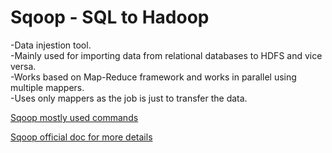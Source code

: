 # Sqoop - SQL to Hadoop

-Data injestion tool.<br>
-Mainly used for importing data from relational databases to HDFS and vice versa.<br>
-Works based on Map-Reduce framework and works in parallel using multiple mappers.<br>
-Uses only mappers as the job is just to transfer the data.<br>

[Sqoop mostly used commands<br>](https://github.com/sampathsvskr/Sq-oop/blob/main/Sqoop%20Commands)

[Sqoop official doc for more details<br>](https://sqoop.apache.org/docs/1.4.6/SqoopUserGuide.html)

